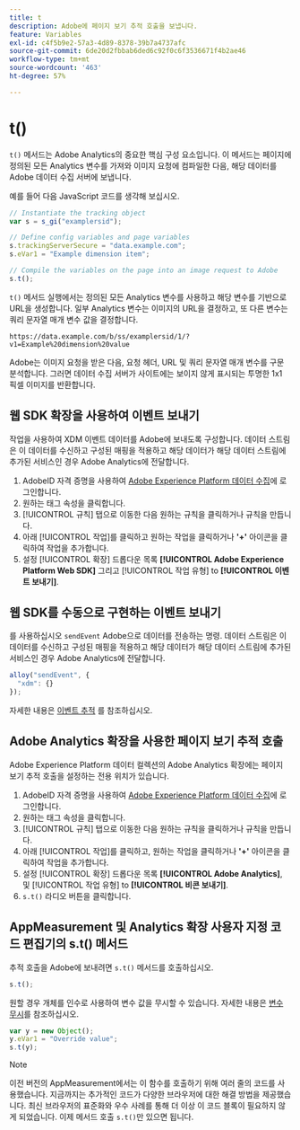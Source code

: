 ```yaml
---
title: t
description: Adobe에 페이지 보기 추적 호출을 보냅니다.
feature: Variables
exl-id: c4f5b9e2-57a3-4d89-8378-39b7a4737afc
source-git-commit: 6de20d2fbbab6ded6c92f0c6f3536671f4b2ae46
workflow-type: tm+mt
source-wordcount: '463'
ht-degree: 57%

---
```


# t()

`t()` 메서드는 Adobe Analytics의 중요한 핵심 구성 요소입니다. 이 메서드는 페이지에 정의된 모든 Analytics 변수를 가져와 이미지 요청에 컴파일한 다음, 해당 데이터를 Adobe 데이터 수집 서버에 보냅니다.

예를 들어 다음 JavaScript 코드를 생각해 보십시오.

```js
// Instantiate the tracking object
var s = s_gi("examplersid");

// Define config variables and page variables
s.trackingServerSecure = "data.example.com";
s.eVar1 = "Example dimension item";

// Compile the variables on the page into an image request to Adobe
s.t();
```

`t()` 메서드 실행에서는 정의된 모든 Analytics 변수를 사용하고 해당 변수를 기반으로 URL을 생성합니다. 일부 Analytics 변수는 이미지의 URL을 결정하고, 또 다른 변수는 쿼리 문자열 매개 변수 값을 결정합니다.

```text
https://data.example.com/b/ss/examplersid/1/?v1=Example%20dimension%20value
```

Adobe는 이미지 요청을 받은 다음, 요청 헤더, URL 및 쿼리 문자열 매개 변수를 구문 분석합니다. 그러면 데이터 수집 서버가 사이트에는 보이지 않게 표시되는 투명한 1x1 픽셀 이미지를 반환합니다.

## 웹 SDK 확장을 사용하여 이벤트 보내기

작업을 사용하여 XDM 이벤트 데이터를 Adobe에 보내도록 구성합니다. 데이터 스트림은 이 데이터를 수신하고 구성된 매핑을 적용하고 해당 데이터가 해당 데이터 스트림에 추가된 서비스인 경우 Adobe Analytics에 전달합니다.

1. AdobeID 자격 증명을 사용하여 [Adobe Experience Platform 데이터 수집](https://experience.adobe.com/data-collection)에 로그인합니다.
1. 원하는 태그 속성을 클릭합니다.
1. [!UICONTROL 규칙] 탭으로 이동한 다음 원하는 규칙을 클릭하거나 규칙을 만듭니다.
1. 아래 [!UICONTROL 작업]를 클릭하고 원하는 작업을 클릭하거나 **&#39;+&#39;** 아이콘을 클릭하여 작업을 추가합니다.
1. 설정 [!UICONTROL 확장] 드롭다운 목록 **[!UICONTROL Adobe Experience Platform Web SDK]** 그리고 [!UICONTROL 작업 유형] to **[!UICONTROL 이벤트 보내기]**.

## 웹 SDK를 수동으로 구현하는 이벤트 보내기

를 사용하십시오 `sendEvent` Adobe으로 데이터를 전송하는 명령. 데이터 스트림은 이 데이터를 수신하고 구성된 매핑을 적용하고 해당 데이터가 해당 데이터 스트림에 추가된 서비스인 경우 Adobe Analytics에 전달합니다.

```js
alloy("sendEvent", {
  "xdm": {}
});
```

자세한 내용은 [이벤트 추적](https://experienceleague.adobe.com/docs/experience-platform/edge/fundamentals/tracking-events.html?lang=ko-KR) 를 참조하십시오.

## Adobe Analytics 확장을 사용한 페이지 보기 추적 호출

Adobe Experience Platform 데이터 컬렉션의 Adobe Analytics 확장에는 페이지 보기 추적 호출을 설정하는 전용 위치가 있습니다.

1. AdobeID 자격 증명을 사용하여 [Adobe Experience Platform 데이터 수집](https://experience.adobe.com/data-collection)에 로그인합니다.
1. 원하는 태그 속성을 클릭합니다.
1. [!UICONTROL 규칙] 탭으로 이동한 다음 원하는 규칙을 클릭하거나 규칙을 만듭니다.
1. 아래 [!UICONTROL 작업]를 클릭하고, 원하는 작업을 클릭하거나 **&#39;+&#39;** 아이콘을 클릭하여 작업을 추가합니다.
1. 설정 [!UICONTROL 확장] 드롭다운 목록 **[!UICONTROL Adobe Analytics]**, 및 [!UICONTROL 작업 유형] to **[!UICONTROL 비콘 보내기]**.
1. `s.t()` 라디오 버튼을 클릭합니다.

## AppMeasurement 및 Analytics 확장 사용자 지정 코드 편집기의 s.t() 메서드

추적 호출을 Adobe에 보내려면 `s.t()` 메서드를 호출하십시오.

```js
s.t();
```

원할 경우 개체를 인수로 사용하여 변수 값을 무시할 수 있습니다. 자세한 내용은 [변수 무시](../../js/overrides.md)를 참조하십시오.

```js
var y = new Object();
y.eVar1 = "Override value";
s.t(y);
```

>[!NOTE]
>
>이전 버전의 AppMeasurement에서는 이 함수를 호출하기 위해 여러 줄의 코드를 사용했습니다. 지금까지는 추가적인 코드가 다양한 브라우저에 대한 해결 방법을 제공했습니다. 최신 브라우저의 표준화와 우수 사례를 통해 더 이상 이 코드 블록이 필요하지 않게 되었습니다. 이제 메서드 호출 `s.t()`만 있으면 됩니다.
